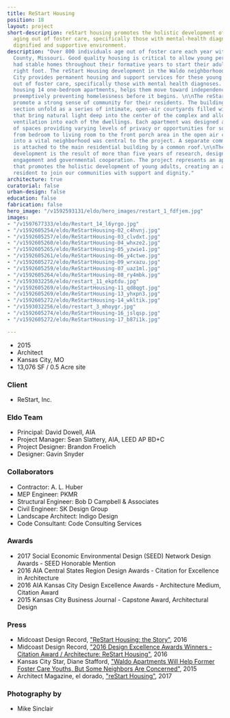 ```yaml
---
title: ReStart Housing
position: 18
layout: project
short-description: reStart housing promotes the holistic development of young adults
  aging out of foster care, specifically those with mental-health diagnoses, in a
  dignified and supportive environment.
description: "Over 800 individuals age out of foster care each year within Jackson
  County, Missouri. Good quality housing is critical to allow young persons who haven’t
  had stable homes throughout their formative years to start their adult life on the
  right foot. The reStart Housing development in the Waldo neighborhood of Kansas
  City provides permanent housing and support services for these young adults aging
  out of foster care, specifically those with mental health diagnoses. The project,
  housing 14 one-bedroom apartments, helps them move toward independence and self-sufficiency,
  preemptively preventing homelessness before it begins. \n\nThe reStart apartments
  promote a strong sense of community for their residents. The building’s plan and
  section unfold as a series of intimate, open-air courtyards filled with sunlight
  that bring natural light deep into the center of the complex and allow cross-breeze
  ventilation into each of the dwellings. Each apartment was designed as a series
  of spaces providing varying levels of privacy or opportunities for social interaction,
  from bedroom to living room to the front porch area in the open air courtyard. Integration
  into a vital neighborhood was central to the project. A separate community building
  is attached to the main residential building by a common roof.\n\nThe reStart Housing
  development is the result of more than five years of research, design, community
  engagement and governmental cooperation. The project represents an apartment complex
  that promotes the holistic development of young adults, creating an avenue for each
  resident to join our communities with support and dignity."
architecture: true
curatorial: false
urban-design: false
education: false
fabrication: false
hero_image: "/v1592593131/eldo/hero_images/restart_1_fdfjem.jpg"
images:
- "/v1597677333/eldo/Restart_14_l6yrgo.jpg"
- "/v1592605254/eldo/ReStartHousing-02_c4hvnj.jpg"
- "/v1592605257/eldo/ReStartHousing-03_clvdxt.jpg"
- "/v1592605260/eldo/ReStartHousing-04_whxze2.jpg"
- "/v1592605265/eldo/ReStartHousing-05_yzwie1.jpg"
- "/v1592605261/eldo/ReStartHousing-06_y4ctwe.jpg"
- "/v1592605272/eldo/ReStartHousing-09_wrxazu.jpg"
- "/v1592605259/eldo/ReStartHousing-07_uaz1ml.jpg"
- "/v1592605264/eldo/ReStartHousing-08_ry4mbk.jpg"
- "/v1593032256/eldo/restart_11_ekptdu.jpg"
- "/v1592605269/eldo/ReStartHousing-11_qd8qgt.jpg"
- "/v1592605269/eldo/ReStartHousing-13_yhxpn3.jpg"
- "/v1592605272/eldo/ReStartHousing-14_wkltik.jpg"
- "/v1593032256/eldo/restart_3_mhoygr.jpg"
- "/v1592605274/eldo/ReStartHousing-16_jslqsp.jpg"
- "/v1592605272/eldo/ReStartHousing-17_b87i1k.jpg"

---
```

- 2015
- Architect
- Kansas City, MO
- 13,076 SF / 0.5 Acre site

### Client
- ReStart, Inc.

### Eldo Team
- Principal: David Dowell, AIA
- Project Manager: Sean Slattery, AIA, LEED AP BD+C
- Project Designer: Brandon Froelich
- Designer: Gavin Snyder

### Collaborators
- Contractor: A. L. Huber
- MEP Engineer: PKMR
- Structural Engineer: Bob D Campbell & Associates
- Civil Engineer: SK Design Group
- Landscape Architect: Indigo Design
- Code Consultant: Code Consulting Services

### Awards
- 2017 Social Economic Environmental Design (SEED) Network Design Awards - SEED Honorable Mention
- 2016 AIA Central States Region Design Awards - Citation for Excellence in Architecture
- 2016 AIA Kansas City Design Excellence Awards - Architecture Medium, Citation Award
- 2015 Kansas City Business Journal - Capstone Award, Architectural Design

### Press
- Midcoast Design Record, ["ReStart Housing: the Story"](http://www.midcoastrecord.com/restart-housing "ReStart Housing: the Story"), 2016
- Midcoast Design Record, ["2016 Design Excellence Awards Winners - Citation Award / Architecture: ReStart Housing"](http://www.midcoastrecord.com/design-awards-restart "2016 Design Excellence Awards Winners - Citation Award / Architecture: ReStart Housing"), 2016
- Kansas City Star, Diane Stafford, ["Waldo Apartments Will Help Former Foster Care Youths, But Some Neighbors Are Concerned"](https://www.kansascity.com/news/business/article9612272.html "Waldo Apartments Will Help Former Foster Care Youths, But Some Neighbors Are Concerned"), 2015
- Architect Magazine, el dorado, ["reStart Housing"](https://www.architectmagazine.com/project-gallery/restart-housing "reStart Housing"), 2017

### Photography by
- Mike Sinclair